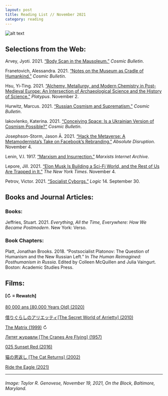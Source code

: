 ```yaml
---
layout: post
title: Reading List // November 2021
category: reading
---
```


![alt text](https://trgenovese.github.io/blog/images/nov21reading.jpg)

## Selections from the Web:
Arvey, Jyoti. 2021. [“Body Scan in the Mausoleum.”](https://cosmos.art/cosmic-bulletin/2021/body-scan-in-the-mausoleum) *Cosmic Bulletin*.

Franetovich, Alessandra. 2021. [“Notes on the Museum as Cradle of Humankind.”](https://cosmos.art/cosmic-bulletin/2021/notes-on-the-museum-as-cradle-of-humankind) *Cosmic Bulletin*.

Hsu, Yi-Ting. 2021. [“Alchemy, Metallurgy, and Modern Chemistry in Post-Medieval Europe: An Intersection of Archaeological Science and the History of Science.”](https://blog.castac.org/2021/11/alchemy-metallurgy-and-modern-chemistry-in-post-medieval-europe-an-intersection-of-archaeological-science-and-history-of-science/) *Platypus*. November 2.

Hurwitz, Marcus. 2021. [“Russian Cosmism and Suprematism.”](https://cosmos.art/cosmic-bulletin/2021/russian-cosmism-and-suprematism) *Cosmic Bulletin*.

Iakovlenko, Katerina. 2021. [“Conceiving Space: Is a Ukrainian Version of Cosmism Possible?”](https://cosmos.art/cosmic-bulletin/2021/conceiving-space) *Cosmic Bulletin*.

Josephson-Storm, Jason Ā. 2021. [“Hack the Metaverse: A Metamodernista’s Take on Facebook’s Rebranding.”](https://absolute-disruption.com/2021/11/04/hack-the-metaverse/) *Absolute Disruption*. November 4.

Lenin, V.I. 1917. [“Marxism and Insurrection.”](https://www.marxists.org/archive/lenin/works/1917/sep/13.htm) *Marxists Internet Archive*.

Lepore, Jill. 2021. [“Elon Musk Is Building a Sci-Fi World, and the Rest of Us Are Trapped in It.”](https://www.nytimes.com/2021/11/04/opinion/elon-musk-capitalism.html?unlocked_article_code=AAAAAAAAAAAAAAAACEIPuonUktbfqohlSVUbBybSRdkhrxqAwvXLx7p5g2LlL22eQC5D0-0RApOFvUfRYK4pL_0C4wOmfv4Terk-WK41ieZFI01mTwTv_sGIyM1Yfytw8dzpASZrgciWGOFi_GOvMmXoJOkklbO17hneenCqDPKEqQApLAhmopZjcVu4izdfluqeTLkDipQp1uwhB5t5WT8DeCCM2vLqABl_M9yDBQrOvkh0A6oKHGGOwqPPru4IYw5QClrZTHtg4Wda69pUPNkfPaiXPAfZZsNceUnK8NSblb55PDPM&smid=url-share) *The New York Times*. November 4.

Petrov, Victor. 2021. [“Socialist Cyborgs.”](https://logicmag.io/kids/socialist-cyborgs/) *Logic* 14. September 30.

## Books and Journal Articles:

### Books:
Jeffries, Stuart. 2021. *Everything, All the Time, Everywhere: How We Became Postmodern*. New York: Verso.

### Book Chapters:
Platt, Jonathan Brooks. 2018. “Postsocialist Platonov: The Question of Humanism and the New Russian Left.” In *The Human Reimagined: Posthumanism in Russia*. Edited by Colleen McQuillen and Julia Vaingurt. Boston: Academic Studies Press.

## Films:
#### [↻ = Rewatch]

[80 000 ans [80,000 Years Old] (2020)](https://letterboxd.com/trgenovese/film/80000-years-old/)

[借りぐらしのアリエッティ[The Secret World of Arrietty] (2010)](https://letterboxd.com/trgenovese/film/the-secret-world-of-arrietty/)

[The Matrix (1999)](https://letterboxd.com/trgenovese/film/the-matrix/) ↻

[Летят журавли [The Cranes Are Flying] (1957)](https://letterboxd.com/trgenovese/film/the-cranes-are-flying/)

[025 Sunset Red (2016)](https://letterboxd.com/trgenovese/film/025-sunset-red/)

[猫の恩返し [The Cat Returns] (2002)](https://letterboxd.com/trgenovese/film/the-cat-returns/)

[Ride the Eagle (2021)](https://letterboxd.com/trgenovese/film/ride-the-eagle/)

___
###### Image: Taylor R. Genovese, November 19, 2021, On the Block, Baltimore, Maryland.
